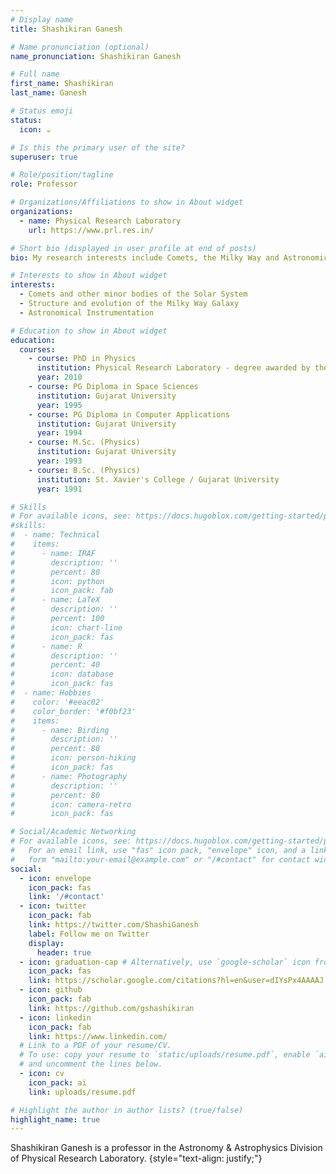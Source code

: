 ```yaml
---
# Display name
title: Shashikiran Ganesh

# Name pronunciation (optional)
name_pronunciation: Shashikiran Ganesh

# Full name 
first_name: Shashikiran
last_name: Ganesh

# Status emoji
status:
  icon: ☕️

# Is this the primary user of the site?
superuser: true

# Role/position/tagline
role: Professor 

# Organizations/Affiliations to show in About widget
organizations:
  - name: Physical Research Laboratory
    url: https://www.prl.res.in/

# Short bio (displayed in user profile at end of posts)
bio: My research interests include Comets, the Milky Way and Astronomical Instrumentation

# Interests to show in About widget
interests:
  - Comets and other minor bodies of the Solar System
  - Structure and evolution of the Milky Way Galaxy
  - Astronomical Instrumentation

# Education to show in About widget
education:
  courses:
    - course: PhD in Physics
      institution: Physical Research Laboratory - degree awarded by the Gujarat University 
      year: 2010
    - course: PG Diploma in Space Sciences
      institution: Gujarat University
      year: 1995
    - course: PG Diploma in Computer Applications
      institution: Gujarat University
      year: 1994
    - course: M.Sc. (Physics)
      institution: Gujarat University
      year: 1993
    - course: B.Sc. (Physics)
      institution: St. Xavier's College / Gujarat University
      year: 1991

# Skills
# For available icons, see: https://docs.hugoblox.com/getting-started/page-builder/#icons
#skills:
#  - name: Technical
#    items:
#      - name: IRAF
#        description: ''
#        percent: 80
#        icon: python
#        icon_pack: fab
#      - name: LaTeX
#        description: ''
#        percent: 100
#        icon: chart-line
#        icon_pack: fas
#      - name: R
#        description: ''
#        percent: 40
#        icon: database
#        icon_pack: fas
#  - name: Hobbies
#    color: '#eeac02'
#    color_border: '#f0bf23'
#    items:
#      - name: Birding
#        description: ''
#        percent: 80
#        icon: person-hiking
#        icon_pack: fas
#      - name: Photography
#        description: ''
#        percent: 80
#        icon: camera-retro
#        icon_pack: fas

# Social/Academic Networking
# For available icons, see: https://docs.hugoblox.com/getting-started/page-builder/#icons
#   For an email link, use "fas" icon pack, "envelope" icon, and a link in the
#   form "mailto:your-email@example.com" or "/#contact" for contact widget.
social:
  - icon: envelope
    icon_pack: fas
    link: '/#contact'
  - icon: twitter
    icon_pack: fab
    link: https://twitter.com/ShashiGanesh
    label: Follow me on Twitter
    display:
      header: true
  - icon: graduation-cap # Alternatively, use `google-scholar` icon from `ai` icon pack
    icon_pack: fas
    link: https://scholar.google.com/citations?hl=en&user=dIYsPx4AAAAJ
  - icon: github
    icon_pack: fab
    link: https://github.com/gshashikiran
  - icon: linkedin
    icon_pack: fab
    link: https://www.linkedin.com/
  # Link to a PDF of your resume/CV.
  # To use: copy your resume to `static/uploads/resume.pdf`, enable `ai` icons in `params.yaml`,
  # and uncomment the lines below.
  - icon: cv
    icon_pack: ai
    link: uploads/resume.pdf

# Highlight the author in author lists? (true/false)
highlight_name: true
---
```


Shashikiran Ganesh is a professor in the Astronomy & Astrophysics Division of Physical Research Laboratory. 
{style="text-align: justify;"}
